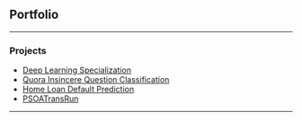 ## Portfolio
---

### Projects

- [Deep Learning Specialization](https://github.com/ZOUG/DeepLearningSpecialization)
- [Quora Insincere Question Classification](http://example.com/)
- [Home Loan Default Prediction](http://example.com/)
- [PSOATransRun](https://github.com/RuleML/PSOATransRunComponents)

---
<!-- <p style="font-size:11px">Page template forked from <a href="https://github.com/evanca/quick-portfolio">evanca</a></p> -->
<!-- Remove above link if you don't want to attibute -->
